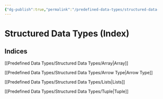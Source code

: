 ```yaml
---
{"dg-publish":true,"permalink":"/predefined-data-types/structured-data-types-index/","created":"2023-07-10T14:06:49.344+02:00","updated":"2023-07-13T21:49:19.501+02:00"}
---
```



# Structured Data Types (Index)

## Indices

[[Predefined Data Types/Structured Data Types/Array\|Array]]

[[Predefined Data Types/Structured Data Types/Arrow Type\|Arrow Type]]

[[Predefined Data Types/Structured Data Types/Lists\|Lists]]

[[Predefined Data Types/Structured Data Types/Tuple\|Tuple]]